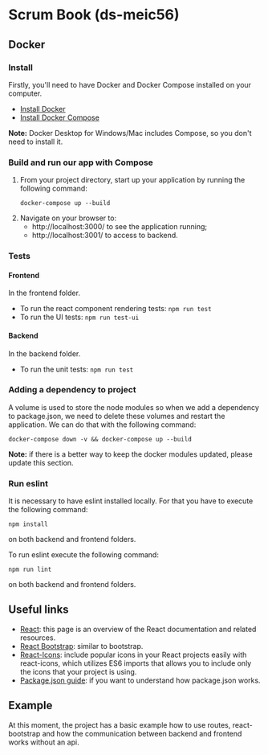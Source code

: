# Scrum Book (ds-meic56)

## Docker

### Install
Firstly, you'll need to have Docker and Docker Compose installed on your computer.
- [Install Docker](https://docs.docker.com/get-docker/)
- [Install Docker Compose](https://docs.docker.com/compose/install/#install-compose)

**Note:** Docker Desktop for Windows/Mac includes Compose, so you don't need to install it.

### Build and run our app with Compose
1. From your project directory, start up your application by running the following command:
   ```
   docker-compose up --build
   ```
2. Navigate on your browser to:
   - http://localhost:3000/ to see the application running;
   - http://localhost:3001/ to access to backend.

### Tests
#### Frontend
In the frontend folder.
- To run the react component rendering tests: `npm run test`
- To run the UI tests: `npm run test-ui` 

#### Backend
In the backend folder.
- To run the unit tests: `npm run test`


### Adding a dependency to project
A volume is used to store the node modules so when we add a dependency to package.json, we need to delete these volumes and restart the application.
We can do that with the following command:
   ```
   docker-compose down -v && docker-compose up --build
   ```    
**Note:** if there is a better way to keep the docker modules updated, please update this section.

### Run eslint
It is necessary to have eslint installed locally. For that you have to execute the following command:
```
npm install
```
on both backend and frontend folders.

To run eslint execute the following command:
   ```
   npm run lint
   ```  
on both backend and frontend folders.

## Useful links
- [React](https://reactjs.org/docs/getting-started.html): this page is an overview of the React documentation and related resources.
- [React Bootstrap](https://react-bootstrap.github.io/getting-started/introduction/): similar to bootstrap.
- [React-Icons](https://react-icons.github.io/react-icons/): include popular icons in your React projects easily with react-icons, which utilizes ES6 imports that allows you to include only the icons that your project is using.
- [Package.json guide](https://nodejs.dev/learn/the-package-json-guide): if you want to understand how package.json works.

## Example
At this moment, the project has a basic example how to use routes, react-bootstrap and how the communication between backend and frontend works without an api.